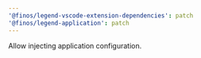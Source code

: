 ```yaml
---
'@finos/legend-vscode-extension-dependencies': patch
'@finos/legend-application': patch
---
```


Allow injecting application configuration.
